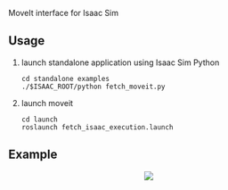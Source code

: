 MoveIt interface for Isaac Sim

## Usage
1. launch standalone application using Isaac Sim Python
    ```Shell
    cd standalone examples
    ./$ISAAC_ROOT/python fetch_moveit.py
    ``` 

2. launch moveit
    ```Shell
    cd launch
    roslaunch fetch_isaac_execution.launch
    ``` 

## Example
<p align="center">
  <img src="videos/example.gif">
</p>